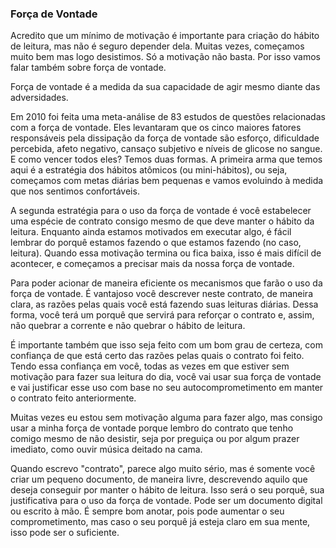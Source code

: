 ### Força de Vontade

Acredito que um mínimo de motivação é importante para criação do hábito de leitura, mas não é seguro depender dela. Muitas vezes, começamos muito bem mas logo desistimos. Só a motivação não basta. Por isso vamos falar também sobre força de vontade.

Força de vontade é a medida da sua capacidade de agir mesmo diante das adversidades.

Em 2010 foi feita uma meta-análise de 83 estudos de questões relacionadas com a força de vontade. Eles levantaram que os cinco maiores fatores responsáveis pela dissipação da força de vontade são esforço, dificuldade percebida, afeto negativo, cansaço subjetivo e níveis de glicose no sangue. E como vencer todos eles? Temos duas formas. A primeira arma que temos aqui é a estratégia dos hábitos atômicos (ou mini-hábitos), ou seja, começamos com metas diárias bem pequenas e vamos evoluindo à medida que nos sentimos confortáveis.

A segunda estratégia para o uso da força de vontade é você estabelecer uma espécie de contrato consigo mesmo de que deve manter o hábito da leitura. Enquanto ainda estamos motivados em executar algo, é fácil lembrar do porquê estamos fazendo o que estamos fazendo (no caso, leitura). Quando essa motivação termina ou fica baixa, isso é mais difícil de acontecer, e começamos a precisar mais da nossa força de vontade.

Para poder acionar de maneira eficiente os mecanismos que farão o uso da força de vontade. É vantajoso você descrever neste contrato, de maneira clara, as razões pelas quais você está fazendo suas leituras diárias. Dessa forma, você terá um porquê que servirá para reforçar o contrato e, assim, não quebrar a corrente e não quebrar o hábito de leitura.

É importante também que isso seja feito com um bom grau de certeza, com confiança de que está certo das razões pelas quais o contrato foi feito. Tendo essa confiança em você, todas as vezes em que estiver sem motivação para fazer sua leitura do dia, você vai usar sua força de vontade e vai justificar esse uso com base no seu autocomprometimento em manter o contrato feito anteriormente.

Muitas vezes eu estou sem motivação alguma para fazer algo, mas consigo usar a minha força de vontade porque lembro do contrato que tenho comigo mesmo de não desistir, seja por preguiça ou por algum prazer imediato, como ouvir música deitado na cama.

Quando escrevo "contrato", parece algo muito sério, mas é somente você criar um pequeno documento, de maneira livre, descrevendo aquilo que deseja conseguir por manter o hábito de leitura. Isso será o seu porquê, sua justificativa para o uso da força de vontade. Pode ser um documento digital ou escrito à mão. É sempre bom anotar, pois pode aumentar o seu comprometimento, mas caso o seu porquê já esteja claro em sua mente, isso pode ser o suficiente.
